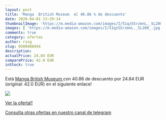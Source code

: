 ```yaml
---
layout: post
title: 'Manga  British Museum  al 40.86 % de descuento'
date: 2020-04-01 13:29:14
thumbnailImage: 'https://m.media-amazon.com/images/I/51qzSSrzmnL._SL200_.jpg'
images: [ 'https://m.media-amazon.com/images/I/51qzSSrzmnL._SL200_.jpg' ]
comments: true
category: ofertas
author: ring
slug: 0500480494
description:
actualPrice: 24.84 EUR
comparePrice: 42.0 EUR
inStock: true
---
```


Está [Manga  British Museum ](https://www.amazon.es/dp/0500480494/?tag=redken-21) con 40.86 de descuento por 24.84 EUR (original: 42.0 EUR) en el siguiente enlace!

[![](https://m.media-amazon.com/images/I/51qzSSrzmnL._SL200_.jpg)](https://www.amazon.es/dp/0500480494/?tag=redken-21)

[Ver la oferta!!](https://www.amazon.es/dp/0500480494/?tag=redken-21)

[Consulta otras ofertas en nuestro canal de telegram](https://t.me/s/ofertas25)
